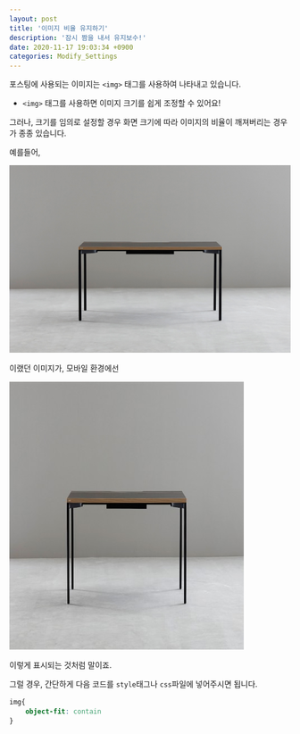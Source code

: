 ```yaml
---
layout: post
title: '이미지 비율 유지하기'
description: '잠시 짬을 내서 유지보수!'
date: 2020-11-17 19:03:34 +0900
categories: Modify_Settings
---
```


포스팅에 사용되는 이미지는 `<img>` 태그를 사용하여 나타내고 있습니다.
- `<img>` 태그를 사용하면 이미지 크기를 쉽게 조정할 수 있어요!

그러나, 크기를 임의로 설정할 경우 화면 크기에 따라 이미지의 비율이 깨져버리는 경우가 종종 있습니다.

예를들어,

![desk](/assets/imgs/post_3/desk_1.jpg '정상적인 책상 이미지')

이랬던 이미지가, 모바일 환경에선

![shrinked_desk](/assets/imgs/post_6/desk_short.jpg '오그라든 책상 이미지')

이렇게 표시되는 것처럼 말이죠.

그럴 경우, 간단하게 다음 코드를 `style`태그나 `css`파일에 넣어주시면 됩니다.

```css
img{
    object-fit: contain
}
```